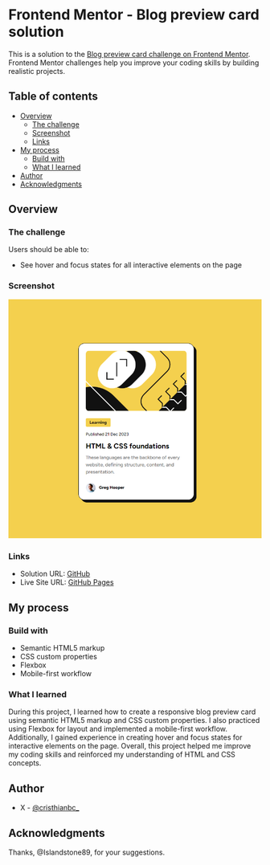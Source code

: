# Frontend Mentor - Blog preview card solution

This is a solution to the [Blog preview card challenge on Frontend Mentor](https://www.frontendmentor.io/challenges/blog-preview-card-ckPaj01IcS). Frontend Mentor challenges help you improve your coding skills by building realistic projects. 

## Table of contents

- [Overview](#overview)
  - [The challenge](#the-challenge)
  - [Screenshot](#screenshot)
  - [Links](#links)
- [My process](#my-process)
  - [Build with](#build-with)
  - [What I learned](#what-i-learned)
- [Author](#author)
- [Acknowledgments](#acknowledgments)

## Overview

### The challenge

Users should be able to:

- See hover and focus states for all interactive elements on the page

### Screenshot

![](./screenshot.png)

### Links

- Solution URL: [GitHub](https://github.com/cristhianbc7/blog-preview-card-main)
- Live Site URL: [GitHub Pages](https://cristhianbc7.github.io/blog-preview-card-main/)

## My process

### Build with

- Semantic HTML5 markup
- CSS custom properties
- Flexbox
- Mobile-first workflow

### What I learned

During this project, I learned how to create a responsive blog preview card using semantic HTML5 markup and CSS custom properties. I also practiced using Flexbox for layout and implemented a mobile-first workflow. Additionally, I gained experience in creating hover and focus states for interactive elements on the page. Overall, this project helped me improve my coding skills and reinforced my understanding of HTML and CSS concepts. 

## Author

- X - [@cristhianbc_](https://x.com/cristhianbc_)

## Acknowledgments

Thanks, @Islandstone89, for your suggestions.
